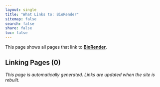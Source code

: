 ```yaml
---
layout: single
title: "What Links to: BioRender"
sitemap: false
search: false
share: false
toc: false
---
```


This page shows all pages that link to **[BioRender](/datademos/biorender/)**.

## Linking Pages (0)


*This page is automatically generated. Links are updated when the site is rebuilt.*
